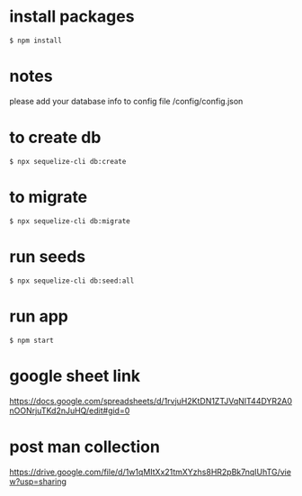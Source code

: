 # install packages  
`$ npm install`
# notes 
please add your database info to config file /config/config.json
# to create db
`$ npx sequelize-cli db:create`
# to migrate 
`$ npx sequelize-cli db:migrate`
# run seeds 
`$ npx sequelize-cli db:seed:all`
# run app 
`$ npm start`

# google sheet link 

https://docs.google.com/spreadsheets/d/1rvjuH2KtDN1ZTJVqNIT44DYR2A0nOONrjuTKd2nJuHQ/edit#gid=0
# post man collection 
https://drive.google.com/file/d/1w1qMItXx21tmXYzhs8HR2pBk7nqIUhTG/view?usp=sharing